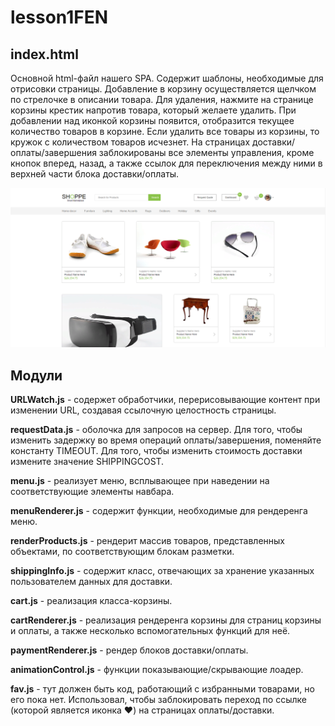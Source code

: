 # lesson1FEN


## index.html

Основной html-файл нашего SPA. Содержит шаблоны, необходимые для отрисовки страницы. Добавление в корзину осуществляется щелчком по стрелочке в описании товара. Для удаления, нажмите на странице корзины крестик напротив товара, который желаете удалить. При добавлении над иконкой корзины появится, отобразится текущее количество товаров в корзине. Если удалить все товары из корзины, то кружок с количеством товаров исчезнет. На страницах доставки/оплаты/завершения заблокированы все элементы управления, кроме кнопок вперед, назад, а также ссылок для переключения между ними в верхней части блока доставки/оплаты.

![](https://github.com/Barsukasm/Focus-Start-M2/blob/master/images/focus_start_shop.png)

## Модули

**URLWatch.js** - содержет обработчики, перерисовывающие контент при изменении URL, создавая ссылочную целостность страницы.
 
 **requestData.js** - оболочка для запросов на сервер. Для того, чтобы изменить задержку во время операций оплаты/завершения, поменяйте константу TIMEOUT. Для того, чтобы изменить стоимость доставки измените значение SHIPPINGCOST.
 
 **menu.js** - реализует меню, всплывающее при наведении на соответствующие элементы навбара. 
 
 **menuRenderer.js** - содержит функции, необходимые для рендеренга меню.

**renderProducts.js** - рендерит массив товаров, представленных объектами, по соответствующим блокам разметки.

 **shippingInfo.js** - содержит класс, отвечающих за хранение указанных пользователем данных для доставки.
 
 **cart.js** - реализация класса-корзины.
 
 **cartRenderer.js** - реализация рендеренга корзины для страниц корзины и оплаты, а также несколько вспомогательных функций для неё.
 
 **paymentRenderer.js** - рендер блоков доставки/оплаты.
 
 **animationControl.js** - функции показывающие/скрывающие лоадер.
 
 **fav.js** - тут должен быть код, работающий с избранными товарами, но его пока нет. Использовал, чтобы заблокировать переход по ссылке (которой является иконка ♥) на страницах оплаты/доставки.
